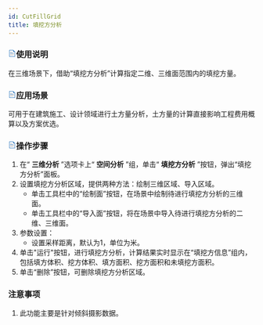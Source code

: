 ```yaml
---
id: CutFillGrid
title: 填挖方分析  
---  
```

### ![](../../img/read.gif)使用说明

在三维场景下，借助“填挖方分析”计算指定二维、三维面范围内的填挖方量。

### ![](../../img/read.gif)应用场景

可用于在建筑施工、设计领域进行土方量分析，土方量的计算直接影响工程费用概算以及方案优选。

### ![](../../img/read.gif)操作步骤

  1. 在“ **三维分析** ”选项卡上“ **空间分析** ”组，单击“ **填挖方分析** ”按钮，弹出“填挖方分析”面板。
  2. 设置填挖方分析区域，提供两种方法：绘制三维区域、导入区域。
      * 单击工具栏中的“绘制面”按钮，在场景中绘制待进行填挖方分析的三维面。
      * 单击工具栏中的“导入面”按钮，将在场景中导入待进行填挖方分析的二维、三维面。
  3. 参数设置：
      * 设置采样距离，默认为1，单位为米。
  4. 单击"运行"按钮，进行填挖方分析，计算结果实时显示在“填挖方信息”组内，包括填方体积、挖方体积、填方面积、挖方面积和未填挖方面积。
  5. 单击“删除”按钮，可删除填挖方分析区域。
### 注意事项

1. 此功能主要是针对倾斜摄影数据。



